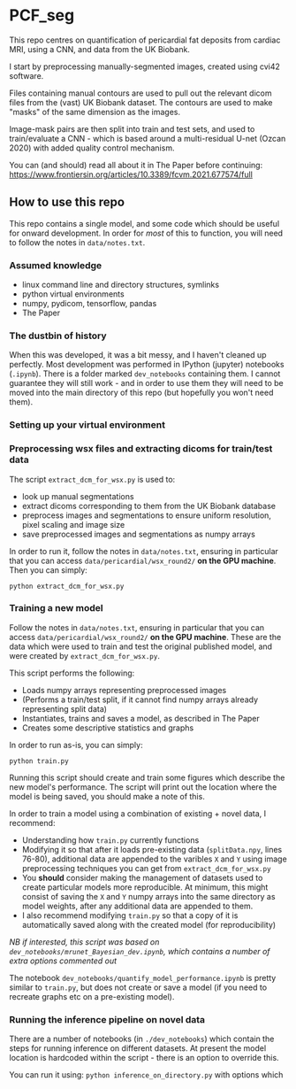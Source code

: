 # PCF_seg

This repo centres on quantification of pericardial fat deposits from cardiac MRI, using a CNN, and data from the UK Biobank.

I start by preprocessing manually-segmented images, created using cvi42 software. 

Files containing manual contours are used to pull out the relevant dicom files from the (vast) UK Biobank dataset. The contours are used to make "masks" of the same dimension as the images.

Image-mask pairs are then split into train and test sets, and used to train/evaluate a CNN - which is based around a multi-residual U-net (Ozcan 2020) with added quality control mechanism.

You can (and should) read all about it in The Paper before continuing:
https://www.frontiersin.org/articles/10.3389/fcvm.2021.677574/full

## How to use this repo

This repo contains a single model, and some code which should be useful for onward development. In order for *most* of this to function, you will need to follow the notes in `data/notes.txt`.

### Assumed knowledge
 * linux command line and directory structures, symlinks
 * python virtual environments
 * numpy, pydicom, tensorflow, pandas
 * The Paper

### The dustbin of history

When this was developed, it was a bit messy, and I haven't cleaned up perfectly. Most development was performed in IPython (jupyter) notebooks (`.ipynb`). There is a folder marked `dev_notebooks` containing them. I cannot guarantee they will still work - and in order to use them they will need to be moved into the main directory of this repo (but hopefully you won't need them).

### Setting up your virtual environment


### Preprocessing wsx files and extracting dicoms for train/test data

The script `extract_dcm_for_wsx.py` is used to: 
 * look up manual segmentations
 * extract dicoms corresponding to them from the UK Biobank database
 * preprocess images and segmentations to ensure uniform resolution, pixel scaling and image size 
 * save preprocessed images and segmentations as numpy arrays
 
In order to run it, follow the notes in `data/notes.txt`, ensuring in particular that you can access `data/pericardial/wsx_round2/` **on the GPU machine**. Then you can simply:

`python extract_dcm_for_wsx.py`

### Training a new model

Follow the notes in `data/notes.txt`, ensuring in particular that you can access `data/pericardial/wsx_round2/` **on the GPU machine**. These are the data which were used to train and test the original published model, and were created by `extract_dcm_for_wsx.py`.

This script performs the following:
 * Loads numpy arrays representing preprocessed images
 * (Performs a train/test split, if it cannot find numpy arrays already representing split data)
 * Instantiates, trains and saves a model, as described in The Paper
 * Creates some descriptive statistics and graphs

In order to run as-is, you can simply:

`python train.py`

Running this script should create and train some figures which describe the new model's performance. The script will print out the location where the model is being saved, you should make a note of this.

In order to train a model using a combination of existing + novel data, I recommend:
 * Understanding how `train.py` currently functions
 * Modifying it so that after it loads pre-existing data (`splitData.npy`, lines 76-80), additional data are appended to the varibles `X` and `Y` using image preprocessing techniques you can get from `extract_dcm_for_wsx.py`
 * You **should** consider making the management of datasets used to create particular models more reproducible. At minimum, this might consist of saving the `X` and `Y` numpy arrays into the same directory as model weights, after any additional data are appended to them.
 * I also recommend modifying `train.py` so that a copy of it is automatically saved along with the created model (for reproducibility)

*NB if interested, this script was based on `dev_notebooks/mrunet_Bayesian_dev.ipynb`, which contains a number of extra options commented out*

The notebook `dev_notebooks/quantify_model_performance.ipynb` is pretty similar to `train.py`, but does not create or save a model (if you need to recreate graphs etc on a pre-existing model).

### Running the inference pipeline on novel data

There are a number of notebooks (in `./dev_notebooks`) which contain the steps for running inference on different datasets. At present the model location is hardcoded within the script - there is an option to override this.

You can run it using:
`python inference_on_directory.py` with options which 